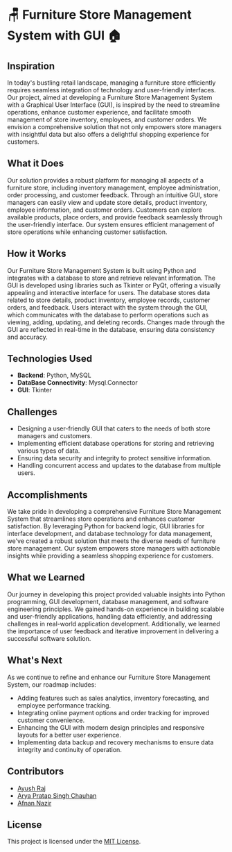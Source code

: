 # 🪑 Furniture Store Management System with GUI 🏠

## Inspiration

In today's bustling retail landscape, managing a furniture store efficiently requires seamless integration of technology and user-friendly interfaces. Our project, aimed at developing a Furniture Store Management System with a Graphical User Interface (GUI), is inspired by the need to streamline operations, enhance customer experience, and facilitate smooth management of store inventory, employees, and customer orders. We envision a comprehensive solution that not only empowers store managers with insightful data but also offers a delightful shopping experience for customers.

## What it Does

Our solution provides a robust platform for managing all aspects of a furniture store, including inventory management, employee administration, order processing, and customer feedback. Through an intuitive GUI, store managers can easily view and update store details, product inventory, employee information, and customer orders. Customers can explore available products, place orders, and provide feedback seamlessly through the user-friendly interface. Our system ensures efficient management of store operations while enhancing customer satisfaction.

## How it Works

Our Furniture Store Management System is built using Python and integrates with a database to store and retrieve relevant information. The GUI is developed using libraries such as Tkinter or PyQt, offering a visually appealing and interactive interface for users. The database stores data related to store details, product inventory, employee records, customer orders, and feedback. Users interact with the system through the GUI, which communicates with the database to perform operations such as viewing, adding, updating, and deleting records. Changes made through the GUI are reflected in real-time in the database, ensuring data consistency and accuracy.

## Technologies Used

- **Backend**: Python,  MySQL
- **DataBase Connectivity**: Mysql.Connector
- **GUI**: Tkinter
  
## Challenges

- Designing a user-friendly GUI that caters to the needs of both store managers and customers.
- Implementing efficient database operations for storing and retrieving various types of data.
- Ensuring data security and integrity to protect sensitive information.
- Handling concurrent access and updates to the database from multiple users.

## Accomplishments

We take pride in developing a comprehensive Furniture Store Management System that streamlines store operations and enhances customer satisfaction. By leveraging Python for backend logic, GUI libraries for interface development, and database technology for data management, we've created a robust solution that meets the diverse needs of furniture store management. Our system empowers store managers with actionable insights while providing a seamless shopping experience for customers.

## What we Learned

Our journey in developing this project provided valuable insights into Python programming, GUI development, database management, and software engineering principles. We gained hands-on experience in building scalable and user-friendly applications, handling data efficiently, and addressing challenges in real-world application development. Additionally, we learned the importance of user feedback and iterative improvement in delivering a successful software solution.

## What's Next

As we continue to refine and enhance our Furniture Store Management System, our roadmap includes:
- Adding features such as sales analytics, inventory forecasting, and employee performance tracking.
- Integrating online payment options and order tracking for improved customer convenience.
- Enhancing the GUI with modern design principles and responsive layouts for a better user experience.
- Implementing data backup and recovery mechanisms to ensure data integrity and continuity of operation.

## Contributors

- [Ayush Raj](https://github.com/Ayushomega14)
- [Arya Pratap Singh Chauhan](https://github.com/ARYA-0)
- [Afnan Nazir](https://github.com/Afinz0z)

## License

This project is licensed under the [MIT License](LICENSE).
